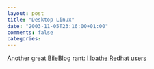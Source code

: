 ```yaml
---
layout: post
title: "Desktop Linux"
date: "2003-11-05T23:16:00+01:00"
comments: false
categories: 
---
```


<p>Another great <a href="http://www.jroller.com/page/fate">BileBlog</a> rant: <a href="http://www.jroller.com/page/fate/20031105">I loathe Redhat users</a></p>


